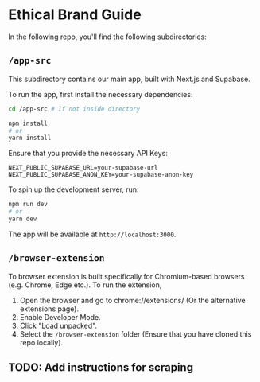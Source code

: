 # Ethical Brand Guide

In the following repo, you'll find the following subdirectories:

## `/app-src`
This subdirectory contains our main app, built with Next.js and Supabase. 

To run the app, first install the necessary dependencies:  

```sh
cd /app-src # If not inside directory

npm install
# or
yarn install
```

Ensure that you provide the necessary API Keys:
```env
NEXT_PUBLIC_SUPABASE_URL=your-supabase-url
NEXT_PUBLIC_SUPABASE_ANON_KEY=your-supabase-anon-key
```

To spin up the development server, run:
```sh
npm run dev
# or
yarn dev
```

The app will be available at `http://localhost:3000`.

## `/browser-extension`
To browser extension is built specifically for Chromium-based browsers (e.g. Chrome, Edge etc.). To run the extension, 

1. Open the browser and go to chrome://extensions/ (Or the alternative extensions page).
2. Enable Developer Mode.
3. Click "Load unpacked".
4. Select the `/browser-extension` folder (Ensure that you have cloned this repo locally).

## TODO: Add instructions for scraping
